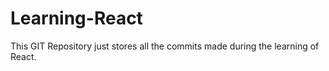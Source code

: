 # Learning-React
This GIT Repository just stores all the commits made during the learning of React.
